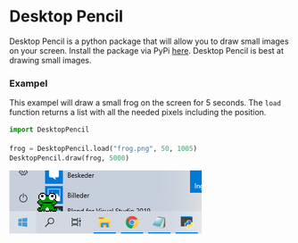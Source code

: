 # Desktop Pencil
Desktop Pencil is a python package that will allow you to draw small images on your screen. Install the package via PyPi [here](https://pypi.org/project/DesktopPencil/). Desktop Pencil is best at drawing small images.

### Exampel
This exampel will draw a small frog on the screen for 5 seconds. The ```load``` function returns a list with all the needed pixels including the position. 
```python
import DesktopPencil

frog = DesktopPencil.load("frog.png", 50, 1005)
DesktopPencil.draw(frog, 5000)
```
<img src="/Exampels/1.PNG">
